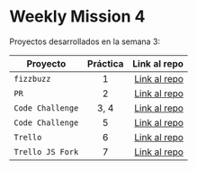 # Weekly Mission 4

Proyectos desarrollados en la semana 3:

| Proyecto | Práctica | Link al repo |
| ------------- |:-------------:| -----:|
|`fizzbuzz`|1|[Link al repo](https://github.com/JoseLuisLopezManuel/Fizzbuzz.git)|
|`PR`|2|[Link al repo](https://github.com/JoseLuisLopezManuel/Fizzbuzz.git)|
|`Code Challenge`|3, 4|[Link al repo](https://github.com/JoseLuisLopezManuel/fizzbuzz-1.git)|
|`Code Challenge`|5|[Link al repo](https://github.com/JoseLuisLopezManuel/fizzbuzz-1.git)|
|`Trello`|6|[Link al repo](https://github.com/LaunchX-InnovaccionVirtual/MissionNodeJS)|
|`Trello JS Fork`|7|[Link al repo](https://github.com/LaunchX-InnovaccionVirtual/MissionNodeJS)|

